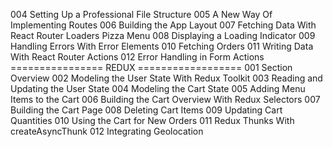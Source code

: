 004 Setting Up a Professional File Structure
005 A New Way Of Implementing Routes
006 Building the App Layout
007 Fetching Data With React Router Loaders Pizza Menu
008 Displaying a Loading Indicator
009 Handling Errors With Error Elements
010 Fetching Orders
011 Writing Data With React Router Actions
012 Error Handling in Form Actions
================  REDUX ==================
001 Section Overview
002 Modeling the User State With Redux Toolkit
003 Reading and Updating the User State
004 Modeling the Cart State
005 Adding Menu Items to the Cart
006 Building the Cart Overview With Redux Selectors
007 Building the Cart Page
008 Deleting Cart Items
009 Updating Cart Quantities
010 Using the Cart for New Orders
011 Redux Thunks With createAsyncThunk
012 Integrating Geolocation